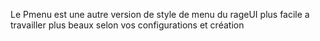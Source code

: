 Le Pmenu est une autre version de style de menu du rageUI plus facile a travailler plus beaux selon vos configurations et création
